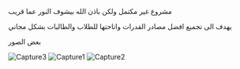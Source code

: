  مشروع غير مكتمل ولكن باذن الله بيشوف النور عما قريب


يهدف الى تجميع افضل مصادر القدرات واتاحتها للطلاب والطالبات بشكل مجاني


بعض الصور 

![Capture3](https://user-images.githubusercontent.com/80927488/206861902-10aca552-7e1a-4150-ac51-7b8104bbe7c3.PNG)
![Capture1](https://user-images.githubusercontent.com/80927488/206861904-ec128e35-8f94-4d6b-8cae-b8ed571e994d.PNG)
![Capture2](https://user-images.githubusercontent.com/80927488/206861905-5ba5a5d0-bb34-4a5e-a48d-2c4b139a1abc.PNG)
